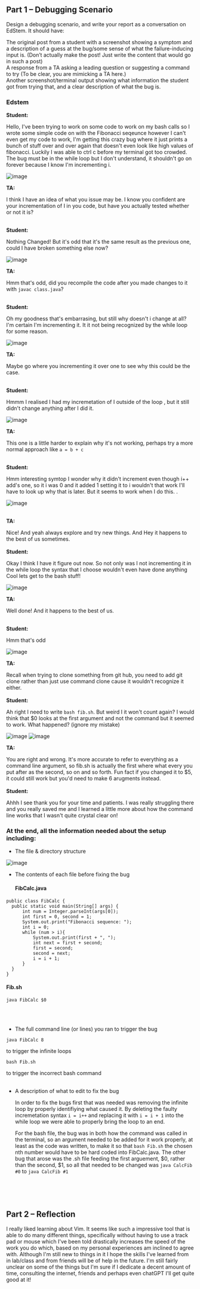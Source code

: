 ## Part 1 – Debugging Scenario<br>
Design a debugging scenario, and write your report as a conversation on EdStem. It should have:<br>

The original post from a student with a screenshot showing a symptom and a description of a guess at the bug/some sense of what the failure-inducing input is. (Don’t actually make the post! Just write the content that would go in such a post)<br>
A response from a TA asking a leading question or suggesting a command to try (To be clear, you are mimicking a TA here.)<br>
Another screenshot/terminal output showing what information the student got from trying that, and a clear description of what the bug is.<br>

### Edstem 

**Student:** 

Hello, I've been trying to work on some code to work on my bash calls so I wrote some simple code on with the Fibonacci seqeunce however I can't even get my code to work, I'm getting this crazy bug where it just prints a bunch of stuff over and over again that doesn't even look like high values of fibonacci. Luckily I was able to ctrl c before my terminal got too crowded. The bug must be in the while loop but I don't understand, it shouldn't go on forever because I know I'm incrementing i. <br>

![image](https://github.com/weloniheu/cse15l-lab-report/assets/115903567/653ef609-93e6-4011-8d68-3a19c5162443)

**TA:** 

I think I have an idea of what you issue may be. I know you confident are your incrementation of I in you code, but have you actually tested whether or not it is?<br><br>

**Student:** 

Nothing Changed! But it's odd that it's the same result as the previous one, could I have broken something else now?

![image](https://github.com/weloniheu/cse15l-lab-report/assets/115903567/f3c6c2d6-25b0-4a78-81f7-e9b7de25199b)

**TA:** 

Hmm that's odd, did you recompile the code after you made changes to it with ```javac class.java```?<br><br>

**Student:** 

Oh my goodness that's embarrasing, but still why doesn't i change at all? I'm certain I'm incrementing it. It it not being recognized by the while loop for some reason.

![image](https://github.com/weloniheu/cse15l-lab-report/assets/115903567/e0b5970f-95d2-439a-9c61-e62aba6dd319)

**TA:** 

Maybe go where you incrementing it over one to see why this could be the case.<br><br>


**Student:** 

Hmmm I realised I had my incremetation of I outside of the loop , but it still didn't change anything after I did it.

![image](https://github.com/weloniheu/cse15l-lab-report/assets/115903567/c8930979-0156-44e1-834d-5e0cb1a1eea7)

**TA:** 

This one is a little harder to explain why it's not working, perhaps try a more normal approach like ```a = b + c``` <br><br>

**Student:** 

Hmm interesting symtop I wonder why it didn't increment even though i++ add's one, so it i was 0 and it added 1 setting it to i wouldn't that work I'll have to look up why that is later. But it seems to work when I do this. . <br>

![image](https://github.com/weloniheu/cse15l-lab-report/assets/115903567/fe512cfc-48bf-4d68-9502-f18a4aaccd96) <br><br>

**TA:** 

Nice! And yeah always explore and try new things. And Hey it happens to the best of us sometimes.
<br><br>
**Student:** 

Okay I think I have it figure out now. So not only was I not incrementing it in the while loop the syntax that I choose wouldn't even have done anything Cool lets get to the bash stuff!

![image](https://github.com/weloniheu/cse15l-lab-report/assets/115903567/f246668d-ec45-4e93-b279-3d8381ebcf93)

**TA:** 

Well done! And it happens to the best of us. <br> <br>

**Student:** 

Hmm that's odd

![image](https://github.com/weloniheu/cse15l-lab-report/assets/115903567/a999976b-6f70-411e-8373-5aa80cd0a3bc)

**TA:** 

Recall when trying to clone something from git hub, you need to add git clone rather than just use command clone cause it wouldn't recognize it either.
<br><br>
**Student:** 

Ah right I need to write ```bash fib.sh```. But weird I it won't count again? I would think that $0 looks at the first argument and not the command but it seemed to work. What happened? (ignore my mistake)

![image](https://github.com/weloniheu/cse15l-lab-report/assets/115903567/dd436b57-51b4-4345-971c-b7763d61f1da)
![image](https://github.com/weloniheu/cse15l-lab-report/assets/115903567/8fbe8888-65e5-4a78-83d9-70f760117e85)

**TA:** 

You are right and wrong. It's more accurate to refer to everything as a command line argument, so fib.sh is actually the first where what every you put after as the second, so on and so forth. Fun fact if you changed it to $5, it could still work but you'd need to make 6 arugments instead.
<br><br>
**Student:** 

Ahhh I see thank you for your time and patients. I was really struggling there and you really saved me and I learned a little more about how the command line works that I wasn't quite crystal clear on!


### At the end, all the information needed about the setup including:
 - The file & directory structure

  ![image](https://github.com/weloniheu/cse15l-lab-report/assets/115903567/b3a36f6e-7b6e-4ed8-80dd-75a06c2600f9)<br>
  
 - The contents of each file before fixing the bug

   #### FibCalc.java
  ```
public class FibCalc {
    public static void main(String[] args) {
        int num = Integer.parseInt(args[0]);
        int first = 0, second = 1;
        System.out.print("Fibonacci sequence: ");
        int i = 0;
        while (num > i){
            System.out.print(first + ", ");
            int next = first + second;
            first = second;
            second = next;
            i = i + 1;
        }
    }
}
  ```

  #### Fib.sh
  ```
  java FibCalc $0
  ```
  <br><br>
 - The full command line (or lines) you ran to trigger the bug

```
java FibCalc 8
```
to trigger the infinite loops

```
bash Fib.sh
```
to trigger the incorrect bash command
<br><br>

 - A description of what to edit to fix the bug

   In order to fix the bugs first that was needed was removing the infinite loop by properly identifiying what caused it. By deleting the faulty incremetation syntax ```i = i++``` and replacing it with ```i = i + 1``` into the while loop we were able to properly bring the loop to an end.
   
   For the bash file, the bug was in both how the command was called in the terminal, so an argument needed to be added for it work properly, at least as the code was written, to make it so that ```bash Fib.sh``` the chosen nth number would have to be hard coded into FibCalc.java. The other bug that arose was the .sh file feeding the first arguement, $0, rather than the second, $1, so all that needed to be changed was ```java CalcFib #0``` to ```java CalcFib #1```


<br><br><br>


## Part 2 – Reflection

I really liked learning about Vim. It seems like such a impressive tool that is able to do many different things, specifically without having to use a track pad or mouse which I've been told drastically increases the speed of the work you do which, based on my personal experiences am inclined to agree with. Although I'm still new to things in it I hope the skills I've learned from in lab/class and from friends will be of help in the future. I'm still fairly unclear on some of the things but I'm sure if I dedicate a decent amount of time, consulting the internet, friends and perhaps even chatGPT I'll get quite good at it!


